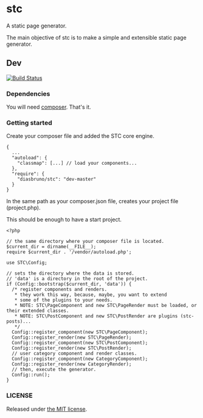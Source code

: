 # stc

A static page generator.

The main objective of stc is to make a simple and extensible static page generator.

## Dev

[![Build Status](https://travis-ci.org/diasbruno/stc.svg?branch=master)](https://travis-ci.org/diasbruno/stc)

### Dependencies

You will need [composer](http://getcomponser.org). That's it.

### Getting started

Create your composer file and added the STC core engine.

```
{
  ...
  "autoload": {
    "classmap": [...] // load your components...
  },
  "require": {
    "diasbruno/stc": "dev-master"
  }
}
```

In the same path as your composer.json file, creates your project file (project.php).

This should be enough to have a start project.

```
<?php

// the same directory where your composer file is located.
$current_dir = dirname(__FILE__);
require $current_dir . '/vendor/autoload.php';

use STC\Config;

// sets the directory where the data is stored.
// 'data' is a directory in the root of the project.
if (Config::bootstrap($current_dir, 'data')) {
  /* register components and renders.
   * they work this way, because, maybe, you want to extend
   * some of the plugins to your needs.
   * NOTE: STC\PageComponent and new STC\PageRender must be loaded, or their extended classes.
   * NOTE: STC\PostComponent and new STC\PostRender are plugins (stc-posts)...
   */
  Config::register_component(new STC\PageComponent);
  Config::register_render(new STC\PageRender);
  Config::register_component(new STC\PostComponent);
  Config::register_render(new STC\PostRender);
  // user category component and render classes.
  Config::register_component(new CategoryComponent);
  Config::register_render(new CategoryRender);
  // then, execute the generator.
  Config::run();
}
```

### LICENSE

Released under [the MIT license](LICENSE).
